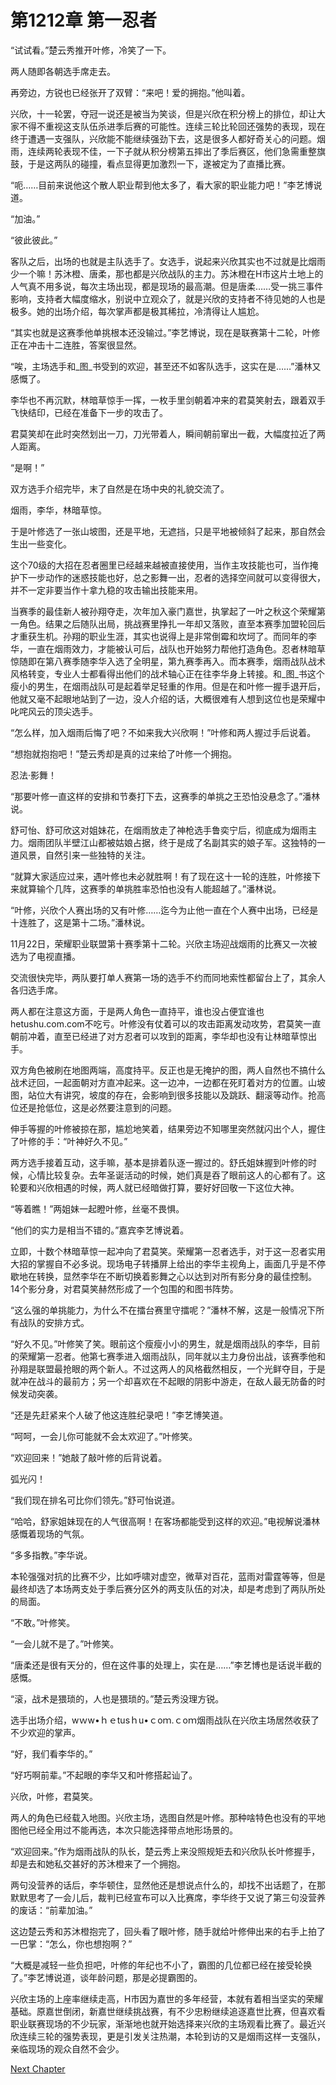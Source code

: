 # 第1212章 第一忍者

“试试看。”楚云秀推开叶修，冷笑了一下。

两人随即各朝选手席走去。

再旁边，方锐也已经张开了双臂：“来吧！爱的拥抱。”他叫着。

兴欣，十一轮罢，夺冠一说还是被当为笑谈，但是兴欣在积分榜上的排位，却让大家不得不重视这支队伍杀进季后赛的可能性。连续三轮比轮回还强势的表现，现在终于遭遇一支强队，兴欣能不能继续强劲下去，这是很多人都好奇关心的问题。烟雨，连续两轮表现不佳，一下子就从积分榜第五摔出了季后赛区，他们急需重整旗鼓，于是这两队的碰撞，看点显得更加激烈一下，遂被定为了直播比赛。

“呃……目前来说他这个散人职业帮到他太多了，看大家的职业能力吧！”李艺博说道。

“加油。”

“彼此彼此。”

客队之后，出场的也就是主队选手了。女选手，说起来兴欣其实也不过就是比烟雨少一个嘛！苏沐橙、唐柔，那也都是兴欣战队的主力。苏沐橙在H市这片土地上的人气真不用多说，每次主场出现，都是现场的最高潮。但是唐柔……受一挑三事件影响，支持者大幅度缩水，别说中立观众了，就是兴欣的支持者不待见她的人也是极多。她的出场介绍，每次掌声都是极其稀拉，冷清得让人尴尬。

“其实也就是这赛季他单挑根本还没输过。”李艺博说，现在是联赛第十二轮，叶修正在冲击十二连胜，答案很显然。

“唉，主场选手和_图_书受到的欢迎，甚至还不如客队选手，这实在是……”潘林又感慨了。

李华也不再沉默，林暗草惊手一挥，一枚手里剑朝着冲来的君莫笑射去，跟着双手飞快结印，已经在准备下一步的攻击了。

君莫笑却在此时突然划出一刀，刀光带着人，瞬间朝前窜出一截，大幅度拉近了两人距离。

“是啊！”

双方选手介绍完毕，末了自然是在场中央的礼貌交流了。

烟雨，李华，林暗草惊。

于是叶修选了一张山坡图，还是平地，无遮挡，只是平地被倾斜了起来，那自然会生出一些变化。

这个70级的大招在忍者圈里已经越来越被直接使用，当作主攻技能也可，当作掩护下一步动作的迷惑技能也好，总之影舞一出，忍者的选择空间就可以变得很大，并不一定非要当作十拿九稳的攻击输出技能来用。

当赛季的最佳新人被孙翔夺走，次年加入豪门嘉世，执掌起了一叶之秋这个荣耀第一角色。结果之后随队出局，挑战赛里挣扎一年却又落败，直至本赛季加盟轮回后才重获生机。孙翔的职业生涯，其实也说得上是非常倒霉和坎坷了。而同年的李华，一直在烟雨效力，才能被认可后，战队也开始努力帮他打造角色。忍者林暗草惊随即在第八赛季随李华入选了全明星，第九赛季再入。而本赛季，烟雨战队战术风格转变，专业人士都看得出他们的战术轴心正在往李华身上转接。和_图_书这个瘦小的男生，在烟雨战队可是起着举足轻重的作用。但是在和叶修一握手退开后，他就又毫不起眼地站到了一边，没人介绍的话，大概很难有人想到这位也是荣耀中叱咤风云的顶尖选手。

“怎么样，加入烟雨后悔了吧？不如来我大兴欣啊！”叶修和两人握过手后说着。

“想抱就抱抱吧！”楚云秀却是真的过来给了叶修一个拥抱。

忍法·影舞！

“那要叶修一直这样的安排和节奏打下去，这赛季的单挑之王恐怕没悬念了。”潘林说。

舒可怡、舒可欣这对姐妹花，在烟雨放走了神枪选手鲁奕宁后，彻底成为烟雨主力。烟雨团队半壁江山都被姑娘占据，终于是成了名副其实的娘子军。这独特的一道风景，自然引来一些独特的关注。

“就算大家适应过来，遇叶修也未必就胜啊！有了现在这十一轮的连胜，叶修接下来就算输个几阵，这赛季的单挑胜率恐怕也没有人能超越了。”潘林说。

“叶修，兴欣个人赛出场的又有叶修……迄今为止他一直在个人赛中出场，已经是十连胜了，这是第十二场。”潘林说。

11月22日，荣耀职业联盟第十赛季第十二轮。兴欣主场迎战烟雨的比赛又一次被选为了电视直播。

交流很快完毕，两队要打单人赛第一场的选手不约而同地索性都留台上了，其余人各归选手席。

两人都在注意这方面，于是两人角色一直持平，谁也没占便宜谁也hetushu.com.com不吃亏。叶修没有仗着可以的攻击距离发动攻势，君莫笑一直朝前冲着，直至已经进了对方忍者可以攻到的距离，李华却也没有让林暗草惊出手。

双方角色被刷在地图两端，高度持平。反正也是无掩护的图，两人自然也不搞什么战术迂回，一起面朝对方直冲起来。这一边冲，一边都在死盯着对方的位置。山坡图，站位大有讲究，坡度的存在，会影响到很多技能以及跳跃、翻滚等动作。抢高位还是抢低位，这是必然要注意到的问题。

伸手等握的叶修被掠在那，尴尬地笑着，结果旁边不知哪里突然就闪出个人，握住了叶修的手：“叶神好久不见。”

两方选手接着互动，这手嘛，基本是排着队逐一握过的。舒氏姐妹握到叶修的时候，心情比较复杂。去年圣诞活动的时候，她们真是吞了眼前这人的心都有了。这轮要和兴欣相遇的时候，两人就已经暗做打算，要好好回敬一下这位大神。

“等着瞧！”两姐妹一起瞪叶修，丝毫不畏惧。

“他们的实力是相当不错的。”嘉宾李艺博说着。

立即，十数个林暗草惊一起冲向了君莫笑。荣耀第一忍者选手，对于这一忍者实用大招的掌握自不必多说。现场电子转播屏上给出的李华主视角上，画面几乎是不停歇地在转换，显然李华在不断切换着影舞之心以达到对所有影分身的最佳控制。14个影分身，对君莫笑赫然形成了一个包围的和图书阵势。

“这么强的单挑能力，为什么不在擂台赛里守擂呢？”潘林不解，这是一般情况下所有战队的安排方式。

“好久不见。”叶修笑了笑。眼前这个瘦瘦小小的男生，就是烟雨战队的李华，目前的荣耀第一忍者。他第七赛季进入烟雨战队，同年就以主力身份出战，该赛季他和孙翔是联盟最抢眼的两个新人。不过这两人的风格截然相反，一个光鲜夺目，于是就冲在战斗的最前方；另一个却喜欢在不起眼的阴影中游走，在敌人最无防备的时候发动突袭。

“还是先赶紧来个人破了他这连胜纪录吧！”李艺博笑道。

“呵呵，一会儿你可能就不会太欢迎了。”叶修笑。

“欢迎回来！”她敲了敲叶修的后背说着。

弧光闪！

“我们现在排名可比你们领先。”舒可怡说道。

“哈哈，舒家姐妹现在的人气很高啊！在客场都能受到这样的欢迎。”电视解说潘林感慨着现场的气氛。

“多多指教。”李华说。

本轮强强对抗的比赛不少，比如呼啸对虚空，微草对百花，蓝雨对雷霆等等，但是最终却选了本场两支处于季后赛分区外的两支队伍的对决，却是考虑到了两队所处的局面。

“不敢。”叶修笑。

“一会儿就不是了。”叶修笑。

“唐柔还是很有天分的，但在这件事的处理上，实在是……”李艺博也是话说半截的感慨。

“滚，战术是猥琐的，人也是猥琐的。”楚云秀没理方锐。

选手出场介绍，wｗw•ｈｅtusｈu•ｃoｍ.ｃoｍ烟雨战队在兴欣主场居然收获了不少欢迎的掌声。

“好，我们看李华的。”

“好巧啊前辈。”不起眼的李华又和叶修搭起讪了。

兴欣，叶修，君莫笑。

两人的角色已经载入地图。兴欣主场，选图自然是叶修。那种啥特色也没有的平地图他已经全用过不能再选，本次只能选择带点地形场景的。

“欢迎回来。”作为烟雨战队的队长，楚云秀上来没照规矩去和兴欣队长叶修握手，却是去和她私交甚好的苏沐橙来了一个拥抱。

两句没营养的话后，李华顿住，显然他还是想说点什么的，却找不出话题了，在那默默思考了一会儿后，裁判已经宣布可以入比赛席，李华终于又说了第三句没营养的废话：“前辈加油。”

这边楚云秀和苏沐橙抱完了，回头看了眼叶修，随手就给叶修伸出来的右手上拍了一巴掌：“怎么，你也想抱啊？”

“大概是减轻一些负担吧，叶修的年纪也不小了，霸图的几位都已经在接受轮换了。”李艺博说道，谈年龄问题，那是必提霸图的。

兴欣主场的上座率继续走高，H市因为嘉世的多年经营，本就有着相当坚实的荣耀基础。原嘉世倒闭，新嘉世继续挑战赛，有不少忠粉继续追逐嘉世比赛，但喜欢看职业联赛现场的不少玩家，渐渐地也就开始选择来兴欣的主场观看比赛了。最近兴欣连续三轮的强势表现，更是引发关注热潮，本轮到访的又是烟雨这样一支强队，亲临现场的观众自然不会少。



[Next Chapter](%E7%AC%AC1213%E7%AB%A0%20%E4%B8%8D%E6%96%AD%E4%BF%AE%E6%94%B9%E7%9A%84%E7%BA%AA%E5%BD%95.md)